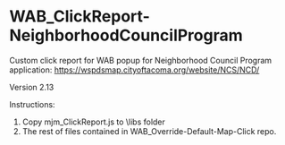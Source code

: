 # WAB_ClickReport-NeighborhoodCouncilProgram
Custom click report for WAB popup for Neighborhood Council Program application: https://wspdsmap.cityoftacoma.org/website/NCS/NCD/

Version 2.13

Instructions:

1. Copy mjm_ClickReport.js to \libs folder
2. The rest of files contained in WAB_Override-Default-Map-Click repo.
